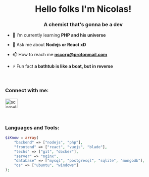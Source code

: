 <h1 align="center">Hello folks I'm Nicolas!</h1>
<h3 align="center">A chemist that's gonna be a dev</h3>

- 🌱 I’m currently learning **PHP and his universe**

- 💬 Ask me about **Nodejs or React xD**

- 📫 How to reach me **nscorp@protonmail.com**

- ⚡ Fun fact **a bathtub is like a boat, but in reverse**

<br><h3 align="left">Connect with me:</h3>
<p align="left">
<a href="https://twitter.com/scorpelini" target="blank"><img align="center" src="https://www.svgrepo.com/show/183608/twitter.svg" alt="scorpelini" height="30" width="40" /></a>
</p>

<br>
<h3 align="left">Languages and Tools:</h3>

```php
$iKnow = array(
    "backend" => ["nodejs", "php"],
    "frontend" => ["react", "vuejs", "blade"],
    "techs" => ["git", "docker"],
    "server" => "nginx",
    "database" => ["mysql", "postgresql", "sqlite", "mongodb"],
    "os" => ["ubuntu", "windows"]
);
```